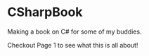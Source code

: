# CSharpBook
Making a book on C# for some of my buddies. 

Checkout Page 1 to see what this is all about!
